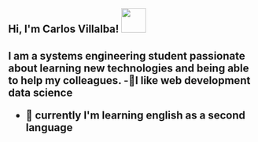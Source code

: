 <h2> Hi, I'm Carlos Villalba! <image src="https://media.giphy.com/media/Wj7lNjMNDxSmc/giphy.gif" width="50"><h2/> 


I am a systems engineering student passionate about learning new technologies and being able to help my colleagues.
-🔭I like web development data science
- 🌱 currently I'm learning english as a second language

